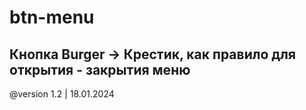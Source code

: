 # btn-menu
## Кнопка Burger -> Крестик, как правило для открытия - закрытия меню

@version 1.2 | 18.01.2024